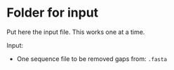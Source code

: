 # Folder for input
Put here the input file. This works one at a time.

Input:

* One sequence file to be removed gaps from: `.fasta` 